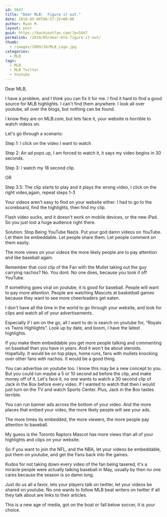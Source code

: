 ```yaml
---
id: 5647
title: "Dear MLB:  Figure it out."
date: 2010-05-06T06:57:25+00:00
author: Ryan M.
layout: post
guid: https://backseatfan.com/?p=5647
permalink: /2010/05/dear-mlb-figure-it-out/
thumb:
  - /images/2009/10/MLB_Logo.jpg
categories:
  - MLB
tags:
  - MLB
  - MLB Twitter
  - Youtube
---
```


<div class="entry">
  <p>
    Dear MLB,
  </p>

  <p>
    I have a problem, and I think you can fix it for me. I find it hard to find a good source for MLB highlights. I can't find them anywhere. I look all over youtube, all over the blogs, but nothing can be found.
  </p>

  <p>
    I know they are on MLB.com, but lets face it, your website is horrible to watch videos on.
  </p>

  <p>
    Let's go through a scenario:
  </p>

  <p>
    Step 1: I click on the video I want to watch
  </p>

  <p>
    Step 2: An ad pops up, I am forced to watch it, it says my video begins in 30 seconds.
  </p>

  <p>
    Step 3: I watch my 18 second clip.
  </p>

  <p>
    OR
  </p>

  <p>
    Step 3.5: The clip starts to play and it plays the wrong video, I click on the right video,again, repeat steps 1-3
  </p>

  <p>
    Your videos aren't easy to find on your website either. I had to go to the scoreboard, find the highlights, then find my clip.
  </p>

  <p>
    Flash video sucks, and it doesn't work on mobile devices, or the new iPad. So you just lost a huge audience right there.
  </p>

  <p>
    Solution: Stop Being YouTube Nazis. Put your god damn videos on YouTube. Let them be embeddable. Let people share them. Let people comment on them easily.
  </p>

  <p>
    The more views on your videos the more likely people are to pay attention and like baseball again.
  </p>

  <p>
    Remember that cool clip of the Fan with the Mullet taking out the guy carrying nachos? No. You dont. No one does, because you took it off YouTube.
  </p>

  <p>
    If something goes viral on youtube, it is good for baseball. People will want to pay more attention. People are watching Mascots at basketball games because they want to see more cheerleaders get eaten.
  </p>

  <p>
    I don't have all the time in the world to go through your website, and look for clips and watch all of your advertisements.
  </p>

  <p>
    Especially if I am on the go, all I want to do is search on youtube for, &#8220;Royals vs Twins Highlights&#8221;. Look up by date, and boom, I have the latest highlights.
  </p>

  <p>
    If you make them embeddable you get more people talking and commenting on baseball than you have in years. And it won't be about steroids. Hopefully. It would be on top plays, home runs, fans with mullets knocking over other fans with nachos. It would be a good thing.
  </p>

  <p>
    You can advertise on youtube too. I know this may be a new concept to you. But you could run maybe a 5 or 10 second ad before the clip, and make money off of it. Let's face it, no one wants to watch a 30 second clip of Jack in the Box before every video. If I wanted to watch that then I would just turn on the TV and watch Sports Center. Plus, Jack in the Box tastes terrible.
  </p>

  <p>
    You can run banner ads across the bottom of your video. And the more places that embed your video, the more likely people will see your ads.
  </p>

  <p>
    The more times its embedded, the more viewers, the more people pay attention to baseball.
  </p>

  <p>
    My guess is the Toronto Raptors Mascot has more views than all of your highlights and clips on your website.
  </p>

  <p>
    So if you want to join the NFL, and the NBA, let your videos be embeddable, put them on youtube, and get the Fans back into the games.
  </p>

  <p>
    Kudos for not taking down every video of the fan being tasered, it's a miracle people were actually talking baseball in May, usually by then no one cares because the season is so damn long.
  </p>

  <p>
    Just do us all a favor, lets your players talk on twitter, let your videos be shared on youtube. No one wants to follow MLB beat writers on twitter if all they talk about are links to their articles.
  </p>

  <p>
    This is a new age of media, got on the boat or fall below soccer, it is your choice.
  </p>
</div>
